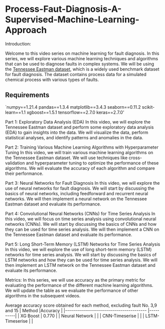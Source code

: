 # Process-Faut-Diagnosis-A-Supervised-Machine-Learning-Approach

Introduction:

Welcome to this video series on machine learning for fault diagnosis. In this series, we will explore various machine learning techniques and algorithms that can be used to diagnose faults in complex systems. We will be using the [Tennessee Eastman dataset](https://www.kaggle.com/datasets/averkij/tennessee-eastman-process-simulation-dataset), which is a widely used benchmark dataset for fault diagnosis. The dataset contains process data for a simulated chemical process with various types of faults.

## Requirements
`numpy==1.21.4
pandas==1.3.4
matplotlib==3.4.3
seaborn==0.11.2
scikit-learn==1.1
xgboost==1.5.1
tensorflow==2.7.0
keras==2.7.0'

Part 1: Exploratory Data Analysis (EDA)
In this video, we will explore the Tennessee Eastman dataset and perform some exploratory data analysis (EDA) to gain insights into the data. We will visualize the data, perform statistical analyses, and identify patterns and anomalies in the data.

Part 2: Training Various Machine Learning Algorithms with Hyperparameter Tuning
In this video, we will train various machine learning algorithms on the Tennessee Eastman dataset. We will use techniques like cross-validation and hyperparameter tuning to optimize the performance of these algorithms. We will evaluate the accuracy of each algorithm and compare their performance.

Part 3: Neural Networks for Fault Diagnosis
In this video, we will explore the use of neural networks for fault diagnosis. We will start by discussing the basics of neural networks, including feedforward and recurrent neural networks. We will then implement a neural network on the Tennessee Eastman dataset and evaluate its performance.

Part 4: Convolutional Neural Networks (CNNs) for Time Series Analysis
In this video, we will focus on time series analysis using convolutional neural networks (CNNs). We will start by discussing the basics of CNNs and how they can be used for time series analysis. We will then implement a CNN on the Tennessee Eastman dataset and evaluate its performance.

Part 5: Long Short-Term Memory (LSTM) Networks for Time Series Analysis
In this video, we will explore the use of long short-term memory (LSTM) networks for time series analysis. We will start by discussing the basics of LSTM networks and how they can be used for time series analysis. We will then implement an LSTM network on the Tennessee Eastman dataset and evaluate its performance.

Metrics:
In this series, we will use accuracy as the primary metric for evaluating the performance of the different machine learning algorithms. We will update the table as we evaluate the performance of other algorithms in the subsequent videos.


Average accuracy score obtained for each method, excluding fault No. 3,9 and 15
| Method                                    |Accuracy  |
|-----------------------------------------  |----------|
| XG Boost                                  |  0.770   |
| Neural Network                            |          |
| CNN-Timeserise                            |          |
| LSTM-Timeserise                           |          |

